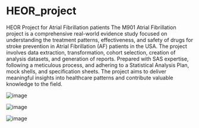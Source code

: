 # HEOR_project
HEOR Project for Atrial Fibrillation patients
The M901 Atrial Fibrillation project is a comprehensive real-world evidence study focused on understanding the treatment patterns, effectiveness, and safety of drugs for stroke prevention in Atrial Fibrillation (AF) patients in the USA. The project involves data extraction, transformation, cohort selection, creation of analysis datasets, and generation of reports. Prepared with SAS expertise, following a meticulous process, and adhering to a Statistical Analysis Plan, mock shells, and specification sheets. The project aims to deliver meaningful insights into healthcare patterns and contribute valuable knowledge to the field.

![image](https://github.com/mudrap17/HEOR_project/assets/76879120/e30d2e5a-2bf5-4d52-ac34-bec44ae9dd1d)


![image](https://github.com/mudrap17/HEOR_project/assets/76879120/ce2014b1-30b2-4a6e-8aee-5f8c567b66f0)


![image](https://github.com/mudrap17/HEOR_project/assets/76879120/af6b3ffd-999c-4c90-b917-5ca3551ff002)

